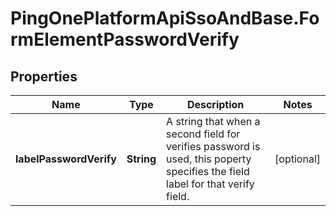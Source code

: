 # PingOnePlatformApiSsoAndBase.FormElementPasswordVerify

## Properties

Name | Type | Description | Notes
------------ | ------------- | ------------- | -------------
**labelPasswordVerify** | **String** | A string that when a second field for verifies password is used, this poperty specifies the field label for that verify field. | [optional] 


